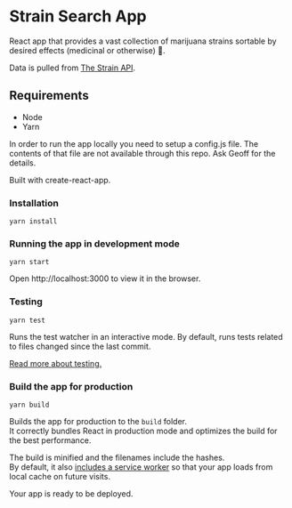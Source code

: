 # Strain Search App
React app that provides a vast collection of marijuana strains sortable by desired effects (medicinal or otherwise) 🌱. 

Data is pulled from [The Strain API](http://strains.evanbusse.com/index.html).

## Requirements
* Node
* Yarn

In order to run the app locally you need to setup a config.js file. The contents of that file are not available through this repo. Ask Geoff for the details.

Built with create-react-app.

### Installation
```
yarn install
```

### Running the app in development mode
```
yarn start
```
Open http://localhost:3000 to view it in the browser.

### Testing
```
yarn test
```
Runs the test watcher in an interactive mode. By default, runs tests related to files changed since the last commit.

[Read more about testing.](https://github.com/facebook/create-react-app/blob/master/packages/react-scripts/template/README.md#running-tests)

### Build the app for production
```
yarn build
```

Builds the app for production to the `build` folder.<br>
It correctly bundles React in production mode and optimizes the build for the best performance.

The build is minified and the filenames include the hashes.<br>
By default, it also [includes a service worker](https://github.com/facebook/create-react-app/blob/master/packages/react-scripts/template/README.md#making-a-progressive-web-app) so that your app loads from local cache on future visits.

Your app is ready to be deployed.